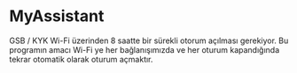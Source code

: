 # MyAssistant
 GSB / KYK Wi-Fi üzerinden 8 saatte bir sürekli otorum açılması gerekiyor.  Bu programın amacı Wi-Fi ye her bağlanışımızda ve her oturum kapandığında tekrar otomatik olarak oturum açmaktır.
